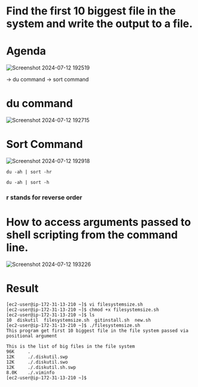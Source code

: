 # Find the first 10 biggest file in the system and write the output to a file.

# Agenda
![Screenshot 2024-07-12 192519](https://github.com/user-attachments/assets/08c794dc-8065-41d6-8acc-bfbc1ab10a43)

-> du command
-> sort command

# du command
![Screenshot 2024-07-12 192715](https://github.com/user-attachments/assets/35ec67d4-0ba7-436b-ae0c-4fd071cf99e8)

# Sort Command
![Screenshot 2024-07-12 192918](https://github.com/user-attachments/assets/1dca6865-69cc-4987-80e9-50d15594573c)

```
du -ah | sort -hr
```

```
du -ah | sort -h
```

### r stands for reverse order

# How to access arguments passed to shell scripting from the command line.
![Screenshot 2024-07-12 193226](https://github.com/user-attachments/assets/3fe519ea-de93-424b-905b-b90b29c3453c)

# Result

```
[ec2-user@ip-172-31-13-210 ~]$ vi filesystemsize.sh
[ec2-user@ip-172-31-13-210 ~]$ chmod +x filesystemsize.sh 
[ec2-user@ip-172-31-13-210 ~]$ ls
10  diskutil  filesystemsize.sh  gitinstall.sh  new.sh
[ec2-user@ip-172-31-13-210 ~]$ ./filesystemsize.sh 
This program get first 10 biggest file in the file system passed via positional argument

This is the list of big files in the file system  
96K     .
12K     ./.diskutil.swp
12K     ./.diskutil.swo
12K     ./.diskutil.sh.swp
8.0K    ./.viminfo
[ec2-user@ip-172-31-13-210 ~]$ 
```
